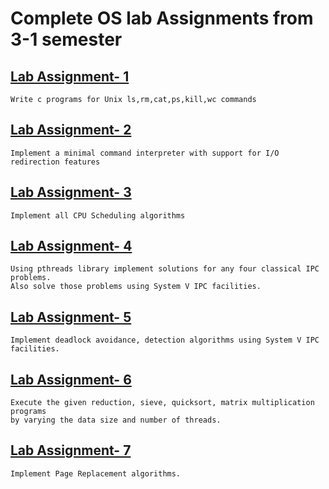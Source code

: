 # Complete OS lab Assignments from 3-1 semester

## [Lab Assignment- 1](./Assignment_1)

    Write c programs for Unix ls,rm,cat,ps,kill,wc commands

## [Lab Assignment- 2](./Assignment_2)

    Implement a minimal command interpreter with support for I/O redirection features

## [Lab Assignment- 3](./Assignment_3)

    Implement all CPU Scheduling algorithms

## [Lab Assignment- 4](./Assignment_4)

    Using pthreads library implement solutions for any four classical IPC problems. 
    Also solve those problems using System V IPC facilities.

## [Lab Assignment- 5](./Assignment_5)

    Implement deadlock avoidance, detection algorithms using System V IPC facilities.

## [Lab Assignment- 6](./Assignment_6)

    Execute the given reduction, sieve, quicksort, matrix multiplication programs 
    by varying the data size and number of threads.

## [Lab Assignment- 7](./Assignment_7)

    Implement Page Replacement algorithms.